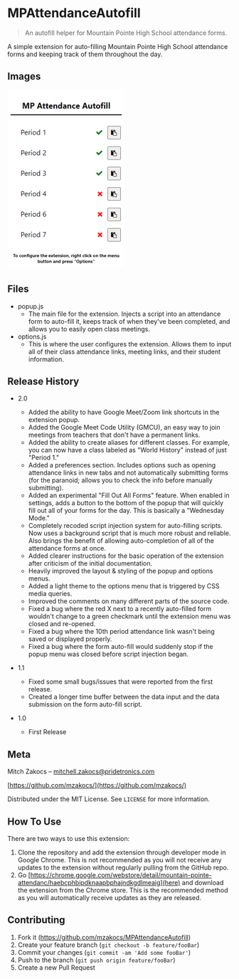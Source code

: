 # MPAttendanceAutofill

> An autofill helper for Mountain Pointe High School attendance forms.

A simple extension for auto-filling Mountain Pointe High School attendance forms and keeping track of them throughout the day.

## Images

![Popup](images/screenshot.png)

## Files

- popup.js
  - The main file for the extension. Injects a script into an attendance form to auto-fill it, keeps track of when they've been completed, and allows you to easily open class meetings.
- options.js
  - This is where the user configures the extension. Allows them to input all of their class attendance links, meeting links, and their student information.

## Release History

- 2.0

  - Added the ability to have Google Meet/Zoom link shortcuts in the extension popup.
  - Added the Google Meet Code Utility (GMCU), an easy way to join meetings from teachers that don't have a permanent links.
  - Added the ability to create aliases for different classes. For example, you can now have a class labeled as "World History" instead of just "Period 1."
  - Added a preferences section. Includes options such as opening attendance links in new tabs and not automatically submitting forms (for the paranoid; allows you to check the info before manually submitting).
  - Added an experimental "Fill Out All Forms" feature. When enabled in settings, adds a button to the bottom of the popup that will quickly fill out all of your forms for the day. This is basically a "Wednesday Mode."
  - Completely recoded script injection system for auto-filling scripts. Now uses a background script that is much more robust and reliable. Also brings the benefit of allowing auto-completion of all of the attendance forms at once.
  - Added clearer instructions for the basic operation of the extension after criticism of the initial documentation.
  - Heavily improved the layout & styling of the popup and options menus.
  - Added a light theme to the options menu that is triggered by CSS media queries.
  - Improved the comments on many different parts of the source code.
  - Fixed a bug where the red X next to a recently auto-filled form wouldn't change to a green checkmark until the extension menu was closed and re-opened.
  - Fixed a bug where the 10th period attendance link wasn't being saved or displayed properly.
  - Fixed a bug where the form auto-fill would suddenly stop if the popup menu was closed before script injection began.

- 1.1

  - Fixed some small bugs/issues that were reported from the first release.
  - Created a longer time buffer between the data input and the data submission on the form auto-fill script.

- 1.0
  - First Release

## Meta

Mitch Zakocs – mitchell.zakocs@pridetronics.com

[https://github.com/mzakocs/](https://github.com/mzakocs/)

Distributed under the MIT License. See `LICENSE` for more information.

## How To Use

There are two ways to use this extension:

1. Clone the repository and add the extension through developer mode in Google Chrome. This is not recommended as you will not receive any updates to the extension without regularly pulling from the GitHub repo.
2. Go [https://chrome.google.com/webstore/detail/mountain-pointe-attendanc/haebcphbipdknaapbphajndkgdlmeaig](here) and download the extension from the Chrome store. This is the recommended method as you will automatically receive updates as they are released.

## Contributing

1. Fork it (<https://github.com/mzakocs/MPAttendanceAutofill>)
2. Create your feature branch (`git checkout -b feature/fooBar`)
3. Commit your changes (`git commit -am 'Add some fooBar'`)
4. Push to the branch (`git push origin feature/fooBar`)
5. Create a new Pull Request

